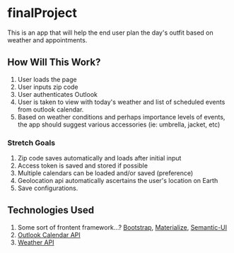 # finalProject

This is an app that will help the end user plan the day's outfit based on weather and appointments.

## How Will This Work?

1. User loads the page
2. User inputs zip code
3. User authenticates Outlook
4. User is taken to view with today's weather and list of scheduled events from outlook calendar. 
5. Based on weather conditions and perhaps importance levels of events, the app should suggest various accessories (ie: umbrella, jacket, etc)

### Stretch Goals

1. Zip code saves automatically and loads after initial input
2. Access token is saved and stored if possible
3. Multiple calendars can be loaded and/or saved (preference)
4. Geolocation api automatically ascertains the user's location on Earth
5. Save configurations.


## Technologies Used

1. Some sort of frontent framework...? [Bootstrap](http://getbootstrap.com/), [Materialize](http://materializecss.com/), [Semantic-UI](http://semantic-ui.com/)
2. [Outlook Calendar API](https://msdn.microsoft.com/en-us/office/office365/api/calendar-rest-operations)
3. [Weather API](http://openweathermap.org/)
